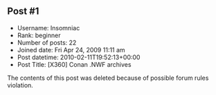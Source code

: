 ## Post #1
- Username: Insomniac
- Rank: beginner
- Number of posts: 22
- Joined date: Fri Apr 24, 2009 11:11 am
- Post datetime: 2010-02-11T19:52:13+00:00
- Post Title: [X360] Conan .NWF archives

The contents of this post was deleted because of possible forum rules violation.
